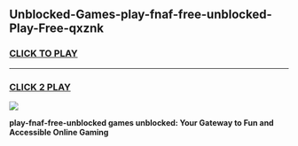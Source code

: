 
## Unblocked-Games-play-fnaf-free-unblocked-Play-Free-qxznk
<h3>
<a href="https://premium76.site?title=play-fnaf-free-unblocked&ref=23A">CLICK TO PLAY</a></h3>
<hr>

<h3>
<a href="https://premium76.site?title=play-fnaf-free-unblocked&ref=23A">CLICK 2 PLAY</a>
  
</h3>

<a href="https://premium76.site?title=play-fnaf-free-unblocked&ref=23A"><img src="https://clearcache.store/games.png"></a>


**play-fnaf-free-unblocked games unblocked: Your Gateway to Fun and Accessible Online Gaming**
